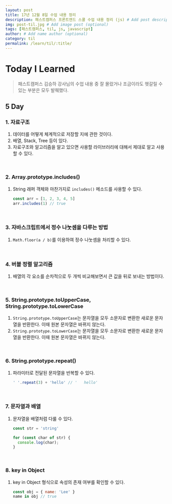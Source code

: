 ```yaml
---
layout: post
title: 17년 12월 8일 수업 내용 정리
description: 패스트캠퍼스 프론트엔드 스쿨 수업 내용 정리 (js) # Add post description (optional)
img: post-til.jpg # Add image post (optional)
tags: [패스트캠퍼스, til, js, javascript]
author: # Add name author (optional)
category: til
permalink: /learn/til/:title/
---
```

# Today I Learned

> 패스트캠퍼스 김승하 강사님의 수업 내용 중 잘 몰랐거나 조금이라도 헷갈릴 수 있는 부분은 모두 발췌했다.

## 5 Day

### 1. 자료구조

1. 데이터를 어떻게 체계적으로 저장할 지에 관한 것이다.
2. 배열, Stack, Tree 등이 있다.
3. 자료구조와 알고리즘을 알고 있으면 사용할 라이브러리에 대해서 제대로 알고 사용할 수 있다.

<br />

### 2. Array.prototype.includes()

1. String 래퍼 객체와 마찬가지로 `includes()` 메소드를 사용할 수 있다.

   ```javascript
   const arr = [1, 2, 3, 4, 5]
   arr.includes(1) // true
   ```

<br />

### 3. 자바스크립트에서 정수 나눗셈을 다루는 방법

1. `Math.floor(a / b)`를 이용하여 정수 나눗셈을 처리할 수 있다.

<br />

### 4. 버블 정렬 알고리즘

1. 배열의 각 요소를 순차적으로 두 개씩 비교해보면서 큰 값을 뒤로 보내는 방법이다.

<br />

### 5. String.prototype.toUpperCase, String.prototype.toLowerCase

1. `String.prototype.toUpperCase`는 문자열을 모두 소문자로 변환한 새로운 문자열을 반환한다. 이때 원본 문자열은 바뀌지 않는다.
2. `String.prototype.toLowerCase`는 문자열을 모두 소문자로 변환한 새로운 문자열을 반환한다. 이때 원본 문자열은 바뀌지 않는다.

<br />

### 6. String.prototype.repeat()

1. 파라미터로 전달된 문자열을 반복할 수 있다.

   ```javascript
   ' '.repeat(3) + 'hello' // '   hello'
   ```

<br />

### 7. 문자열과 배열

1. 문자열을 배열처럼 다룰 수 있다.

   ```javascript
   const str = 'string'

   for (const char of str) {
     console.log(char);
   }
   ```

<br />

### 8. key in Object

1. key in Object 형식으로 속성의 존재 여부를 확인할 수 있다.

   ```javascript
   const obj = { name: 'Lee' }
   name in obj // true
   ```

   ​